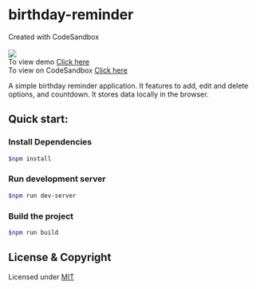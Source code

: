 # birthday-reminder

Created with CodeSandbox
<br><br>
![](https://img.shields.io/badge/Status-Complete-green.svg) <br>
To view demo [Click here](https://csb-9w39t.netlify.app/) <br>
To view on CodeSandbox [Click here](https://codesandbox.io/s/github/vk0808/birthday-reminder)

A simple birthday reminder application. It features to add, edit and delete options, and countdown. It stores data locally in the browser.

## Quick start:

### Install Dependencies

```sh
$npm install
```

### Run development server

```sh
$npm run dev-server
```

### Build the project

```sh
$npm run build
```

## License & Copyright

Licensed under [MIT](LICENSE)
